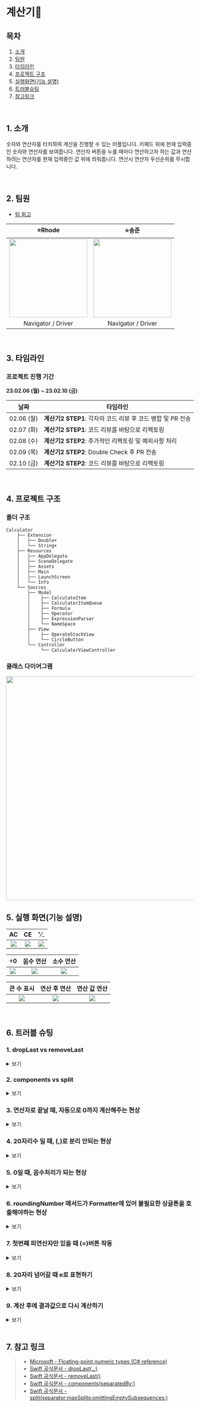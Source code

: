 # 계산기🔢

## 목차
1. [소개](#1-소개)
2. [팀원](#2-팀원)
3. [타임라인](#3-타임라인)
4. [프로젝트 구조](#4-프로젝트-구조)
5. [실행화면(기능 설명)](#5-실행-화면기능-설명)
6. [트러블슈팅](#6-트러블-슈팅)
7. [참고링크](#7-참고-링크)

<br/>

## 1. 소개
숫자와 연산자를 터치하여 계산을 진행할 수 있는 어플입니다. 키패드 위에 현재 입력중인 숫자와 연산자를 보여줍니다. 연산자 버튼을 누를 때마다 연산하고자 하는 값과 연산하려는 연산자를 현재 입력중인 값 위에 띄워줍니다. 연산시 연산자 우선순위를 무시합니다. 


<br/>

## 2. 팀원
- [팀 회고](https://github.com/Rhode-park/ios-calculator-app/blob/calculator02_step01_songjun/%ED%8C%80%ED%9A%8C%EA%B3%A0.md)

|⭐️Rhode| ⭐️송준 |
| :--------: | :-------: |
|<img height="210px" src="https://i.imgur.com/XyDwGwe.jpg">| <img height="210px" src="https://i.imgur.com/9Bd6NIT.png"> |
| Navigator / Driver | Navigator / Driver |



</br>

## 3. 타임라인
### 프로젝트 진행 기간
**23.02.06 (월) ~ 23.02.10 (금)** 

|날짜|타임라인|
| :-------: | ------- |
|02.06 (월) | **계산기2 STEP1**: 각자의 코드 리뷰 후 코드 병합 및 PR 전송 |
|02.07 (화) | **계산기2 STEP1**: 코드 리뷰를 바탕으로 리팩토링  |
|02.08 (수) | **계산기2 STEP2**: 추가적인 리팩토링 및 예외사항 처리|
|02.09 (목) | **계산기2 STEP2**: Double Check 후 PR 전송 |
|02.10 (금) | **계산기2 STEP2**: 코드 리뷰를 바탕으로 리팩토링 |


<br/>

## 4. 프로젝트 구조
### 폴더 구조
````
Calculator
    ├── Extension
    │   ├── Double+
    │   └── String+
    ├── Resources
    │   ├── AppDelegate
    │   ├── SceneDelegate
    │   ├── Assets
    │   ├── Main
    │   ├── LaunchScreen
    │   └── Info
    └── Sources
        ├── Model
        │    ├── CalculateItem
        │    ├── CalculatorItemQueue
        │    ├── Formula
        │    ├── Operator
        │    ├── ExpressionParser
        │    └── NameSpace
        ├── View
        │    ├── OperateStackView
        │    └── CircleButton
        └── Controller
             └── CalculatorViewController    
````


### 클래스 다이어그램

<img height="600px" src="https://i.imgur.com/rLm5AT9.png">


<br/>

## 5. 실행 화면(기능 설명)

| AC | CE | ⁺⁄₋ |
| :--------: | :--------: | :--------: |
| ![](https://i.imgur.com/evRMOQI.gif) | ![](https://i.imgur.com/Sf1YSNT.gif) | ![](https://i.imgur.com/S3UrM2e.gif) |


| ÷0 | 음수 연산 | 소수 연산 |
| :--------: | :--------: | :--------: |
| ![](https://i.imgur.com/EpGYX8n.gif) | ![](https://i.imgur.com/DEgf5El.gif) | ![](https://i.imgur.com/etIwEEZ.gif) |


| 큰 수 표시 | 연산 후 연산 | 연산 값 연산 |
| :--------: | :--------: | :--------: |
| ![](https://i.imgur.com/QBiOu2l.gif) | ![](https://i.imgur.com/o6ZDzb2.gif) | ![](https://i.imgur.com/ETgL9DN.gif) |

</br>

## 6. 트러블 슈팅
### 1. dropLast vs removeLast
<details>
<summary> 보기 </summary>
 마지막 문자열을 제거할 때, 사용할 메서드 결정에 있어 `dropLast`와 `removeLast`를 고민했습니다. 
 - `dropLast`를 사용하게 될 경우 새로운 배열을 생성해주어야 합니다.
```swift
func dropLast(_ k: Int) -> Self.SubSequence
```

- `removeLast`의 경우 `mutating func`으로 자기 자신을 변경시켜줄 수 있습니다.
```swift
@discardableResult mutating func removeLast() -> Self.Element

```

- 고로 현재 String값의 마지막 값만 삭제하면 되기 때문에 `removeLast`를 채택하여 사용했습니다.
<br/>
 
 기존의 코드는 다음과 같습니다:
 ```swift
 if Operator(rawValue: lastString) != nil {
                guard stringToBeCalculated = String(stringToBeCalculated.dropLast()) 
                removePreviousOperands()
            }
```

변경된 코드:
```swift
 if Operator(rawValue: lastString) != nil {
                stringToBeCalculated.removeLast()
                removePreviousOperands()
            }
```
</details>


### 2. components vs split 
<details>
<summary> 보기 </summary>
    
`extension String`에서 `split`을 구현하는데에 있어 의견차이가 있었습니다.
다음과 같은 특성으로 인하여 components를 사용하는 것이 적합하다고 판단하였습니다:
 - components: 매개변수로 String 타입 받음, [String]반환
 - split: 매개변수로 Character 타입 받음, [Substring]반환
split을 사용하게 되면 `map`과 같은 고차함수를 통해서 배열의 요소들을 String 타입으로 모두 바꿔줘야합니다. components를 사용하면 매개변수만 String 타입으로 바꿔주어도 되기 때문에 components를 사용하게 되었습니다.
</details>


### 3. 연산자로 끝날 때, 자동으로 0까지 계산해주는 현상
<details>
<summary> 보기 </summary>
    
1+2/3+=이라는 연산을 할 때, 기존에는 1+2/3+0으로 계산이 되어 결과값이 1로 나왔습니다. 그러나, 이 부분은 계산버튼(=)을 눌러도 계산이 되지 않아야한다는 것을 깨달았습니다.
그래서 다음과 같이 코드를 수정하였습니다:
```swift
@IBAction private func tapCalculateButton(_ sender: UIButton) {
        ...
        if let result = calculate() {
            isCalculated = true
            displayPreviousOperands()
            resetCurrentNumber()
            initializeCurrentOperator()
            displayResult(result: result)
        } else { return }
        ...
    }
    
    private func calculate() -> Double? {
        let lastIndex = stringToBeCalculated.index(before: stringToBeCalculated.endIndex)
        let lastString = stringToBeCalculated[lastIndex]
        if Operator(rawValue: lastString) != nil {
            return nil
        }
        ...
    }
```
수정 후 코드에 따르면 계산하고자하는 String의 마지막 값이 `Operator`에 해당하면 nil을 반환합니다. 그리고 `result = calculate()`가 `nil`일 경우에는 `return`을 하여 메서드에서 빠져나오게 하였습니다. 이를 통해서 마지막 값이 연산자이면 계산이 진행되지 않도록 할 수 있었습니다.
</details>
    
### 4. 20자리수 일 때, (,)로 분리 안되는 현상 

<details>
<summary> 보기 </summary>
    
기존의 코드는 다음과 같았습니다:
```swift
var stringWithComma: String {
        let numberFormatter = NumberFormatter()
        numberFormatter.numberStyle = .decimal
        
        let splittedNumber = self.components(separatedBy: ".")
        if splittedNumber.count == 1 {
            guard let intValue = Int(splittedNumber[0]) else {
                return self
            }
            return numberFormatter.string(from: Decimal(intValue) as NSNumber) ?? self
        } else if splittedNumber.count == 2 {
            guard let intNumberBeforeDecimalPoint = Int(splittedNumber[0]) else {
                return self
            }
            let numberBeforeDecimalPoint = numberFormatter.string(from: Decimal(intNumberBeforeDecimalPoint) as NSNumber) ?? self
            let wholeNumber = numberBeforeDecimalPoint + "." + splittedNumber[1]
            return wholeNumber
        }
        return self
    }
```
이 때, 1을 20개 입력하게 되면 11,111,111,111,111,111,111이 아닌 11111111111111111가 나오게 되었습니다. 
splittedNumber[0]이 "11111111111111111"일 경우, Int로 변환할 수 없어 self인 "11111111111111111"가 그대로 반환되기 때문에 생기는 문제였습니다.
이를 해결하기 위하여 다음과 같이 코드를 수정하였습니다:
```swift
guard let decimalValue = Decimal(string: splittedNumber[0]) else {
                return self
            }
            return numberFormatter.string(from: decimalValue as NSNumber) ?? self
```
수정 후 코드에 따르면, 기존의 string을 그대로 Decimal로 변환해줍니다. 그리하여 Int의 범위를 초과하는 수를 Int로 변환할 때 nil이 나오는 오류를 막을 수 있었습니다.
</details>
    
### 5. 0일 때, 음수처리가 되는 현상
<details>
<summary> 보기 </summary>
    
입력된 창이 0인 상태에서 `-/+` 버튼을 누를 때, `-0`이 되는 현상이 있었습니다. 그러나, 이 부분은 `-/+` 버튼을 눌러도 여전히 `0`이어야한다는 것을 깨달았습니다.
그래서 다음과 같이 코드를 수정하였습니다:
```swift
private func convertSign() {
        guard currentNumber != NameSpace.emptyString else {
            return
        }
    ...
    }
```
수정 후 코드에 따르면, `currentNumber`가 빈 String일 때, 메서드를 종료해줍니다. 그리하여 숫자가 입력되지 않은(입력창에 0이 보이는) 상태에서는 음수기호(-)가 붙지 않게 됩니다.
</details>

### 6. roundingNumber 메서드가 Formatter에 있어 불필요한 싱글톤을 호출해야하는 현상
<details>
<summary> 보기 </summary>
    
- 기존 코드에서는 `CalculatorFormatter`를 싱글톤 객체로 만들어 사용했습니다. 
- `extension Double`에 함수를 선언하면, 반환값이 `String`이 아닌 `Double` 나와야 되는 것으로 헷갈려서 `CalculatorFormatter`라는 새로운 클래스를 생성했습니다.
- 토의 끝에 `extension Double`에 함수를 선언해도 문제가 없음을 인지하고 `roundingNumber`메서드를 선언했습니다.


변경 전 
```swift
class CalculatorFormatter {
    static let shared = CalculatorFormatter()
    private init() {}
    
    func roundingNumber(from number: Double) -> String {
        let numberFormatter = NumberFormatter() 
        numberFormatter.maximumFractionDigits = 20
        numberFormatter.roundingMode = .ceiling
        let result = numberFormatter.string(for: number) ?? String(number)
        return result
    }
}
```

변경 후
```swift
extension Double: CalculateItem {
    func roundingNumber() -> String {
        let numberFormatter = NumberFormatter()
        numberFormatter.maximumFractionDigits = 20
        numberFormatter.roundingMode = .ceiling
        let result = numberFormatter.string(for: self) ?? String(self)
        return result
    }
}
```
</details>

### 7. 첫번째 피연산자만 있을 때 (=)버튼 작동 
<details>
<summary> 보기 </summary>
    
첫번째 피연산자가 들어가 있고 연산자는 들어가 있지 않을 때 (=)버튼을 누를 경우 첫번째 피연산자가 결과값으로 들어가는 오류가 있었습니다. 이를 방지하기 위해 첫번째 피연산자만 들어가 있을 경우 (=)버튼이 작동되지 않게 분기처리했습니다.
- 변경 전
```swift
private func calculate() -> Double? {
        let lastIndex = stringToBeCalculated.index(before: stringToBeCalculated.endIndex)
        let lastString = stringToBeCalculated[lastIndex]
        if Operator(rawValue: lastString) != nil {
            return nil
        }
    
        var calculateFormula = ExpressionParser.parse(from: stringToBeCalculated)
        stringToBeCalculated = NameSpace.emptyString
        return calculateFormula.result()
    }
```

- 변경 후
```swift
private func calculate() -> Double? {
        let lastIndex = stringToBeCalculated.index(before: stringToBeCalculated.endIndex)
        let lastString = stringToBeCalculated[lastIndex]
        if Operator(rawValue: lastString) != nil {
            return nil
        }
        // 분기처리를 위한 조건문
        var isNumberOnly: Bool = true
        for `operator` in Operator.allCases {
            if stringToBeCalculated.contains(`operator`.rawValue) {
                isNumberOnly = false
            }
        }
        if isNumberOnly {
            return nil
        }

        var calculateFormula = ExpressionParser.parse(from: stringToBeCalculated)
        stringToBeCalculated = NameSpace.emptyString
        return calculateFormula.result()
    }
```
</details>

### 8. 20자리 넘어갈 때 e로 표현하기
<details>
<summary> 보기 </summary>
    
숫자를 20자리만 표현하라는 요구사항이 있었습니다. 20자리에 20자리를 곱하면 20자리를 넘는 결과가 나타나게 됩니다. 기존의 `roundingNumber()`를 통해서 소수부를 20자리까지 만들 수 있지만, 그것을 20자리 안으로 표현하기 위해서 'e'의 개념을 사용하게 되었습니다. 
생각했던 방향은 두 가지가 있었습니다:
1. 주어진 숫자를 10^n만큼 나누고 rounding을 한 후 다시 10^n을 곱해주는 방법(n = 정수부의 자릿수 - 1)
2. String으로 앞에서부터 17자리 잘라주는 방법

처음에는 첫 번째 방법처럼 하려고 했습니다. 그러기 위해서는 주어진 result를 숫자의 형태인 Double이나 Decimal로 바꿔야했는데, Double이든 Decimal이든 그 가용범위가 40자리까지 미치지 못한다는 점이 마음에 걸렸습니다. 그래서 두 번째 방법을 채택했습니다:
```swift
func convertToExponent() -> String {
    guard self.count > 20 else {
        return self
    }
    let splittedNumber = self.components(separatedBy: NameSpace.dot)
    let eCount = splittedNumber[0].count - 1
    let stringToBeRounded: String
    if splittedNumber.count == 1 {
        stringToBeRounded = splittedNumber[0]
    } else {
        stringToBeRounded = splittedNumber[0] + splittedNumber[1]
    }
    var newString = NameSpace.emptyString
    for number in stringToBeRounded {
        newString += String(number)
        if newString.count == 17 {
            break
        }
    }
    newString.insert(Character(NameSpace.dot), at: newString.index(newString.startIndex, offsetBy: 1))
    newString += "e" + String(eCount)
    return newString
}
```
이 결과, 12345678901234567890123이라는 숫자가 있다면, 1.2345678901234567e22로 표현되게 됩니다.
</details>

### 9. 계산 후에 결과값으로 다시 계산하기
<details>
<summary> 보기 </summary>
    
리팩토링하기 전에는 계산 후에 연산자를 누르고 계산을 하게 되면 앞에 0이 있는 것으로 상정하고 새로운 계산이 진행됩니다. 가령 1+2+3=6을 한 후에 *3을 하면 18이 아닌 0이 나타나게 됩니다. 계산한 결과값을 이어받아 다시 계산할 수 있도록 하기 위해서 다음과 같은 리팩토링을 하였습니다:

- 변경 전
```swift
@IBAction private func tapOperatorButton(_ sender: UIButton) {
    
    displayPreviousOperands()
    insertOperatorSign(titleName: sender.titleLabel?.text)
    displayCurrentOperator(titleName: sender.titleLabel?.text)
    fixateScrollViewBottom()
    resetCurrentNumber()
}
```

- 변경 후
```swift
@IBAction private func tapOperatorButton(_ sender: UIButton) {
    if isCalculated {
        allClearViews()
        stringToBeCalculated += currentNumber
        isCalculated = false
    }
    displayPreviousOperands()
    insertOperatorSign(titleName: sender.titleLabel?.text)
    displayCurrentOperator(titleName: sender.titleLabel?.text)
    fixateScrollViewBottom()
    resetCurrentNumber()
}
```
</details>


<br/>

## 7. 참고 링크

> - [Microsoft - Floating-point numeric types (C# reference)](https://learn.microsoft.com/en-us/dotnet/csharp/language-reference/builtin-types/floating-point-numeric-types)
> - [Swift 공식문서 - dropLast(_:)](https://developer.apple.com/documentation/swift/string/droplast(_:))
> - [Swift 공식문서 - removeLast()](https://developer.apple.com/documentation/swift/array/removelast())
> - [Swift 공식문서 - components(separatedBy:)](https://developer.apple.com/documentation/foundation/nsstring/1413214-components)
> - [Swift 공식문서 - split(separator:maxSplits:omittingEmptySubsequences:)](https://developer.apple.com/documentation/swift/string/split(separator:maxsplits:omittingemptysubsequences:))




